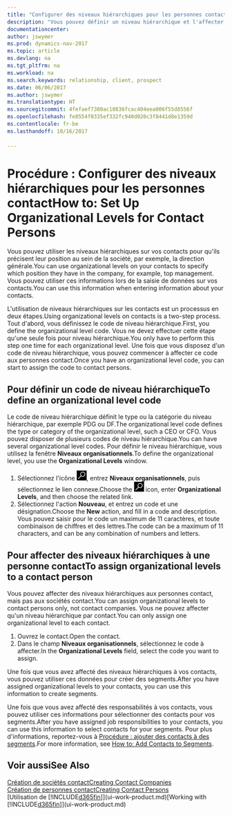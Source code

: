 ```yaml
---
title: "Configurer des niveaux hiérarchiques pour les personnes contact"
description: "Vous pouvez définir un niveau hiérarchique et l'affecter à vos contacts pour indiquer leur position au sein de leur société, par exemple, la direction générale."
documentationcenter: 
author: jswymer
ms.prod: dynamics-nav-2017
ms.topic: article
ms.devlang: na
ms.tgt_pltfrm: na
ms.workload: na
ms.search.keywords: relationship, client, prospect
ms.date: 06/06/2017
ms.author: jswymer
ms.translationtype: HT
ms.sourcegitcommit: 4fefaef7380ac10836fcac404eea006f55d8556f
ms.openlocfilehash: fe8554f0335ef332fc940d020c3f8441d8e1359d
ms.contentlocale: fr-be
ms.lasthandoff: 10/16/2017

---
```

# <a name="how-to-set-up-organizational-levels-for-contact-persons"></a><span data-ttu-id="6c15a-103">Procédure : Configurer des niveaux hiérarchiques pour les personnes contact</span><span class="sxs-lookup"><span data-stu-id="6c15a-103">How to: Set Up Organizational Levels for Contact Persons</span></span>
<span data-ttu-id="6c15a-104">Vous pouvez utiliser les niveaux hiérarchiques sur vos contacts pour qu'ils précisent leur position au sein de la société, par exemple, la direction générale.</span><span class="sxs-lookup"><span data-stu-id="6c15a-104">You can use organizational levels on your contacts to specify which position they have in the company, for example, top management.</span></span> <span data-ttu-id="6c15a-105">Vous pouvez utiliser ces informations lors de la saisie de données sur vos contacts.</span><span class="sxs-lookup"><span data-stu-id="6c15a-105">You can use this information when entering information about your contacts.</span></span>

<span data-ttu-id="6c15a-106">L'utilisation de niveaux hiérarchiques sur les contacts est un processus en deux étapes.</span><span class="sxs-lookup"><span data-stu-id="6c15a-106">Using organizational levels on contacts is a two-step process.</span></span> <span data-ttu-id="6c15a-107">Tout d'abord, vous définissez le code de niveau hiérarchique.</span><span class="sxs-lookup"><span data-stu-id="6c15a-107">First, you define the organizational level code.</span></span> <span data-ttu-id="6c15a-108">Vous ne devez effectuer cette étape qu'une seule fois pour niveau hiérarchique.</span><span class="sxs-lookup"><span data-stu-id="6c15a-108">You only have to perform this step one time for each organizational level.</span></span> <span data-ttu-id="6c15a-109">Une fois que vous disposez d'un code de niveau hiérarchique, vous pouvez commencer à affecter ce code aux personnes contact.</span><span class="sxs-lookup"><span data-stu-id="6c15a-109">Once you have an organizational level code, you can start to assign the code to contact persons.</span></span>

## <a name="to-define-an-organizational-level-code"></a><span data-ttu-id="6c15a-110">Pour définir un code de niveau hiérarchique</span><span class="sxs-lookup"><span data-stu-id="6c15a-110">To define an organizational level code</span></span>
<span data-ttu-id="6c15a-111">Le code de niveau hiérarchique définit le type ou la catégorie du niveau hiérarchique, par exemple PDG ou DF.</span><span class="sxs-lookup"><span data-stu-id="6c15a-111">The organizational level code defines the type or category of the organizational level, such a CEO  or CFO.</span></span> <span data-ttu-id="6c15a-112">Vous pouvez disposer de plusieurs codes de niveau hiérarchique.</span><span class="sxs-lookup"><span data-stu-id="6c15a-112">You can have several organizational level codes.</span></span> <span data-ttu-id="6c15a-113">Pour définir le niveau hiérarchique, vous utilisez la fenêtre **Niveaux organisationnels**.</span><span class="sxs-lookup"><span data-stu-id="6c15a-113">To define the organizational level, you use the **Organizational Levels** window.</span></span>

1. <span data-ttu-id="6c15a-114">Sélectionnez l'icône ![Page ou état pour la recherche](media/ui-search/search_small.png "Page ou état pour la recherche"), entrez **Niveaux organisationnels**, puis sélectionnez le lien connexe.</span><span class="sxs-lookup"><span data-stu-id="6c15a-114">Choose the ![Search for Page or Report](media/ui-search/search_small.png "Search for Page or Report icon") icon, enter **Organizational Levels**, and then choose the related link.</span></span>
2. <span data-ttu-id="6c15a-115">Sélectionnez l'action **Nouveau**, et entrez un code et une désignation.</span><span class="sxs-lookup"><span data-stu-id="6c15a-115">Choose the **New** action, and fill in a code and description.</span></span> <span data-ttu-id="6c15a-116">Vous pouvez saisir pour le code un maximum de 11 caractères, et toute combinaison de chiffres et des lettres.</span><span class="sxs-lookup"><span data-stu-id="6c15a-116">The code can be a maximum of 11 characters, and can be any combination of numbers and letters.</span></span>

## <a name="to-assign-organizational-levels-to-a-contact-person"></a><span data-ttu-id="6c15a-117">Pour affecter des niveaux hiérarchiques à une personne contact</span><span class="sxs-lookup"><span data-stu-id="6c15a-117">To assign organizational levels to a contact person</span></span>
<span data-ttu-id="6c15a-118">Vous pouvez affecter des niveaux hiérarchiques aux personnes contact, mais pas aux sociétés contact.</span><span class="sxs-lookup"><span data-stu-id="6c15a-118">You can assign organizational levels to contact persons only, not contact companies.</span></span> <span data-ttu-id="6c15a-119">Vous ne pouvez affecter qu'un niveau hiérarchique par contact.</span><span class="sxs-lookup"><span data-stu-id="6c15a-119">You can only assign one organizational level to each contact.</span></span>

1. <span data-ttu-id="6c15a-120">Ouvrez le contact.</span><span class="sxs-lookup"><span data-stu-id="6c15a-120">Open the contact.</span></span>
2. <span data-ttu-id="6c15a-121">Dans le champ **Niveaux organisationnels**, sélectionnez le code à affecter.</span><span class="sxs-lookup"><span data-stu-id="6c15a-121">In the **Organizational Levels** field, select the code you want to assign.</span></span>

<span data-ttu-id="6c15a-122">Une fois que vous avez affecté des niveaux hiérarchiques à vos contacts, vous pouvez utiliser ces données pour créer des segments.</span><span class="sxs-lookup"><span data-stu-id="6c15a-122">After you have assigned organizational levels to your contacts, you can use this information to create segments.</span></span>

<span data-ttu-id="6c15a-123">Une fois que vous avez affecté des responsabilités à vos contacts, vous pouvez utiliser ces informations pour sélectionner des contacts pour vos segments.</span><span class="sxs-lookup"><span data-stu-id="6c15a-123">After you have assigned job responsibilities to your contacts, you can use this information to select contacts for your segments.</span></span> <span data-ttu-id="6c15a-124">Pour plus d'informations, reportez-vous à [Procédure : ajouter des contacts à des segments](marketing-add-contact-segment.md).</span><span class="sxs-lookup"><span data-stu-id="6c15a-124">For more information, see [How to: Add Contacts to Segments](marketing-add-contact-segment.md).</span></span>

## <a name="see-also"></a><span data-ttu-id="6c15a-125">Voir aussi</span><span class="sxs-lookup"><span data-stu-id="6c15a-125">See Also</span></span>
[<span data-ttu-id="6c15a-126">Création de sociétés contact</span><span class="sxs-lookup"><span data-stu-id="6c15a-126">Creating Contact Companies</span></span>](marketing-create-contact-companies.md)  
[<span data-ttu-id="6c15a-127">Création de personnes contact</span><span class="sxs-lookup"><span data-stu-id="6c15a-127">Creating Contact Persons</span></span>](marketing-create-contact-persons.md)  
<span data-ttu-id="6c15a-128">[Utilisation de [!INCLUDE[d365fin](includes/d365fin_md.md)]](ui-work-product.md)</span><span class="sxs-lookup"><span data-stu-id="6c15a-128">[Working with [!INCLUDE[d365fin](includes/d365fin_md.md)]](ui-work-product.md)</span></span>  

